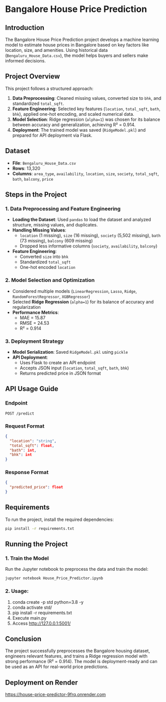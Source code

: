 # Bangalore House Price Prediction

## Introduction
The Bangalore House Price Prediction project develops a machine learning model to estimate house prices in Bangalore based on key factors like location, size, and amenities. Using historical data (`Bengaluru_House_Data.csv`), the model helps buyers and sellers make informed decisions.

## Project Overview
This project follows a structured approach:
1. **Data Preprocessing**: Cleaned missing values, converted size to `bhk`, and standardized `total_sqft`.
2. **Feature Engineering**: Selected key features (`location`, `total_sqft`, `bath`, `bhk`), applied one-hot encoding, and scaled numerical data.
3. **Model Selection**: Ridge regression (`alpha=1`) was chosen for its balance between accuracy and generalization, achieving R² = 0.914.
4. **Deployment**: The trained model was saved (`RidgeModel.pkl`) and prepared for API deployment via Flask.

## Dataset
- **File**: `Bengaluru_House_Data.csv`
- **Rows**: 13,320
- **Columns**: `area_type`, `availability`, `location`, `size`, `society`, `total_sqft`, `bath`, `balcony`, `price`

## Steps in the Project

### 1. Data Preprocessing and Feature Engineering
- **Loading the Dataset**: Used `pandas` to load the dataset and analyzed structure, missing values, and duplicates.
- **Handling Missing Values**: 
  - `location` (1 missing), `size` (16 missing), `society` (5,502 missing), `bath` (73 missing), `balcony` (609 missing)
  - Dropped less informative columns (`society`, `availability`, `balcony`)
- **Feature Engineering**:
  - Converted `size` into `bhk`
  - Standardized `total_sqft`
  - One-hot encoded `location`

### 2. Model Selection and Optimization
- Considered multiple models (`LinearRegression`, `Lasso`, `Ridge`, `RandomForestRegressor`, `XGBRegressor`)
- Selected **Ridge Regression** (`alpha=1`) for its balance of accuracy and regularization
- **Performance Metrics**:
  - MAE = 15.87
  - RMSE = 24.53
  - R² = 0.914

### 3. Deployment Strategy
- **Model Serialization**: Saved `RidgeModel.pkl` using `pickle`
- **API Deployment**:
  - Uses Flask to create an API endpoint
  - Accepts JSON input (`location`, `total_sqft`, `bath`, `bhk`)
  - Returns predicted price in JSON format

## API Usage Guide
### **Endpoint**
```
POST /predict
```

### **Request Format**
```json
{
  "location": "string",
  "total_sqft": float,
  "bath": int,
  "bhk": int
}
```

### **Response Format**
```json
{
  "predicted_price": float
}
```

## Requirements
To run the project, install the required dependencies:
```bash
pip install -r requirements.txt
```

## Running the Project
### **1. Train the Model**
Run the Jupyter notebook to preprocess the data and train the model:
```bash
jupyter notebook House_Price_Predictor.ipynb
```
### **2. Usage:**

1. conda create -p std python=3.8 -y
2. conda activate std/
3. pip install -r requirements.txt
4. Execute main.py
5. Access http://127.0.0.1:5001/


## Conclusion
The project successfully preprocesses the Bangalore housing dataset, engineers relevant features, and trains a Ridge regression model with strong performance (R² = 0.914). The model is deployment-ready and can be used as an API for real-world price predictions.

 ## Deployment on Render
 https://house-price-predictor-9frq.onrender.com
